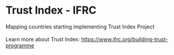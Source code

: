 # Trust Index - IFRC
Mapping countries starting implementing Trust Index Project
<br><br>
Learn more about Trust Index: https://www.ifrc.org/building-trust-programme
